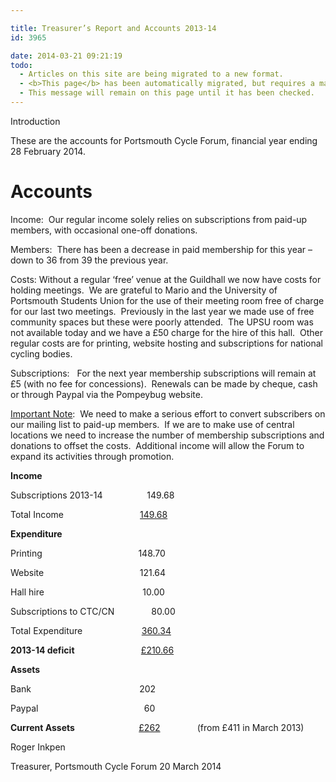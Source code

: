 ```yaml
---

title: Treasurer’s Report and Accounts 2013-14
id: 3965

date: 2014-03-21 09:21:19
todo:
  - Articles on this site are being migrated to a new format.
  - <b>This page</b> has been automatically migrated, but requires a manual check-&amp;-tune to ensure the format and links all work as expected.
  - This message will remain on this page until it has been checked.
---
```


Introduction

These are the accounts for Portsmouth Cycle Forum, financial year ending 28 February 2014.

# Accounts

Income:  Our regular income solely relies on subscriptions from paid-up members, with occasional one-off donations.

Members:  There has been a decrease in paid membership for this year – down to 36 from 39 the previous year.

Costs: Without a regular ‘free’ venue at the Guildhall we now have costs for holding meetings.  We are grateful to Mario and the University of Portsmouth Students Union for the use of their meeting room free of charge for our last two meetings.  Previously in the last year we made use of free community spaces but these were poorly attended.  The UPSU room was not available today and we have a £50 charge for the hire of this hall.  Other regular costs are for printing, website hosting and subscriptions for national cycling bodies.

Subscriptions:   For the next year membership subscriptions will remain at £5 (with no fee for concessions).  Renewals can be made by cheque, cash or through Paypal via the Pompeybug website.

<span style="text-decoration: underline">Important Note</span>:  We need to make a serious effort to convert subscribers on our mailing list to paid-up members.  If we are to make use of central locations we need to increase the number of membership subscriptions and donations to offset the costs.  Additional income will allow the Forum to expand its activities through promotion.

**Income**

Subscriptions 2013-14                  149.68

Total Income                               <span style="text-decoration: underline">149.68</span>

**Expenditure**

Printing                                       148.70

Website                                       121.64

Hall hire                                        10.00

Subscriptions to CTC/CN               80.00

Total Expenditure                        <span style="text-decoration: underline">360.34</span>

**2013-14 deficit**                           <span style="text-decoration: underline">£210.66</span>

**Assets**

Bank                                            202

Paypal                                           60

**Current Assets**                          <span style="text-decoration: underline">£262</span>               (from £411 in March 2013)


Roger Inkpen

Treasurer, Portsmouth Cycle Forum 20 March 2014